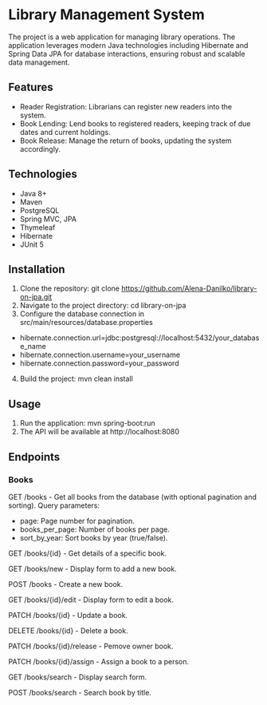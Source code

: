 # Library Management System
The project is a web application for managing library operations. 
The application leverages modern Java technologies including Hibernate and Spring Data JPA for database interactions, ensuring robust and scalable data management.

## Features
- Reader Registration: Librarians can register new readers into the system.
- Book Lending: Lend books to registered readers, keeping track of due dates and current holdings.
- Book Release: Manage the return of books, updating the system accordingly.
  
## Technologies
- Java 8+
- Maven
- PostgreSQL
- Spring MVC, JPA
- Thymeleaf 
- Hibernate
- JUnit 5

## Installation
1. Clone the repository: git clone https://github.com/Alena-Danilko/library-on-jpa.git
2. Navigate to the project directory: cd library-on-jpa
3. Configure the database connection in src/main/resources/database.properties
- hibernate.connection.url=jdbc:postgresql://localhost:5432/your_database_name
- hibernate.connection.username=your_username
- hibernate.connection.password=your_password
4. Build the project: mvn clean install

## Usage
1. Run the application: mvn spring-boot:run
2. The API will be available at http://localhost:8080
## Endpoints
### Books
GET /books - Get all books from the database (with optional pagination and sorting). Query parameters:
- page: Page number for pagination.
- books_per_page: Number of books per page.
- sort_by_year: Sort books by year (true/false).

GET /books/{id} - Get details of a specific book.

GET /books/new - Display form to add a new book.

POST /books - Create a new book.

GET /books/{id}/edit - Display form to edit a book.

PATCH /books/{id} - Update a book.

DELETE /books/{id} - Delete a book.

PATCH /books/{id}/release - Pemove owner book.

PATCH /books/{id}/assign - Assign a book to a person.

GET /books/search - Display search form.

POST /books/search - Search book by title.
